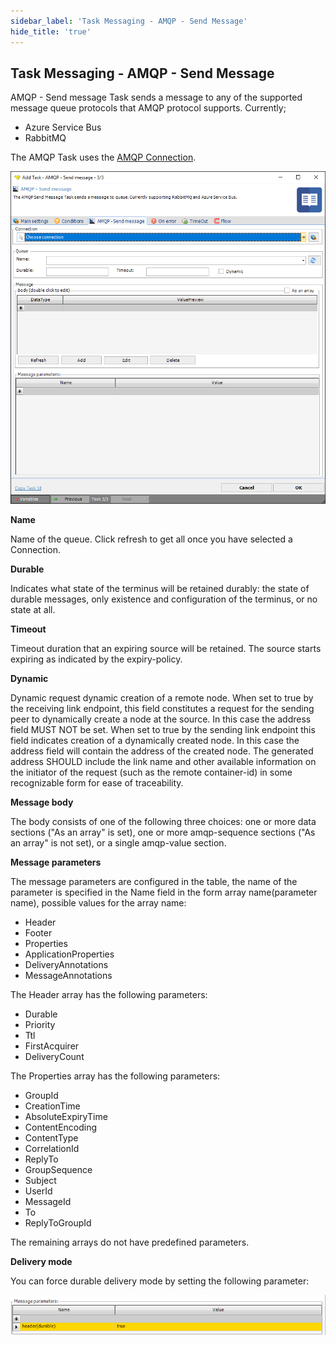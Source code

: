 ```yaml
---
sidebar_label: 'Task Messaging - AMQP - Send Message'
hide_title: 'true'
---
```


## Task Messaging - AMQP - Send Message

AMQP - Send message Task sends a message to any of the supported message queue protocols that AMQP protocol supports. Currently;
 
 * Azure Service Bus
 * RabbitMQ
 
 
The AMQP Task uses the [AMQP Connection](../../../server/connection-amqp).

![](../../../../../static/img/amqpsendmessage.png)

**Name**

Name of the queue. Click refresh to get all once you have selected a Connection.
 
**Durable**

Indicates what state of the terminus will be retained durably: the state of durable messages, only existence and configuration of the terminus, or no state at all.
 
**Timeout**

Timeout duration that an expiring source will be retained. The source starts expiring as indicated by the expiry-policy.
 
**Dynamic**

Dynamic request dynamic creation of a remote node. When set to true by the receiving link endpoint, this field constitutes a request for the sending peer to dynamically create a node at the source. In this case the address field MUST NOT be set. When set to true by the sending link endpoint this field indicates creation of a dynamically created node. In this case the address field will contain the address of the created node. The generated address SHOULD include the link name and other available information on the initiator of the request (such as the remote container-id) in some recognizable form for ease of traceability.
 
**Message body**

The body consists of one of the following three choices: one or more data sections ("As an array" is set), one or more amqp-sequence sections ("As an array" is not set), or a single amqp-value section.
 
**Message parameters**

The message parameters are configured in the table, the name of the parameter is specified in the Name field in the form array name(parameter name), possible values ​​for the array name:
 
* Header
* Footer
* Properties
* ApplicationProperties
* DeliveryAnnotations
* MessageAnnotations
 
The Header array has the following parameters:
 
* Durable
* Priority
* Ttl
* FirstAcquirer
* DeliveryCount
 
The Properties array has the following parameters:
 
* GroupId
* CreationTime
* AbsoluteExpiryTime
* ContentEncoding
* ContentType
* CorrelationId
* ReplyTo
* GroupSequence
* Subject
* UserId
* MessageId
* To
* ReplyToGroupId
 
The remaining arrays do not have predefined parameters.
  
**Delivery mode**

You can force durable delivery mode by setting the following parameter:

![](../../../../../static/img/amqpdeliverymode.png)


